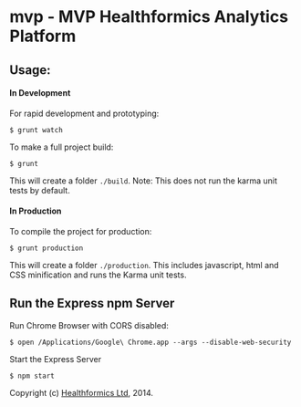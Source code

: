 mvp - MVP Healthformics Analytics Platform
==========================================

## Usage:
#### In Development
For rapid development and prototyping:
```
$ grunt watch
```
To make a full project build:
```
$ grunt
```
This will create a folder `./build`. Note: This does not run the karma unit tests by default.

#### In Production
To compile the project for production:
```
$ grunt production
```
This will create a folder `./production`. This includes javascript, html and CSS minification and runs the Karma unit tests.

## Run the Express npm Server

Run Chrome Browser with CORS disabled:
```
$ open /Applications/Google\ Chrome.app --args --disable-web-security
```

Start the Express Server
```
$ npm start
```

Copyright (c) [Healthformics Ltd](http://www.healthformics.com), 2014.
